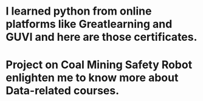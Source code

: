 # I learned python from online platforms like Greatlearning and GUVI and here are those certificates.
# Project on Coal Mining Safety Robot enlighten me to know more about Data-related courses.
